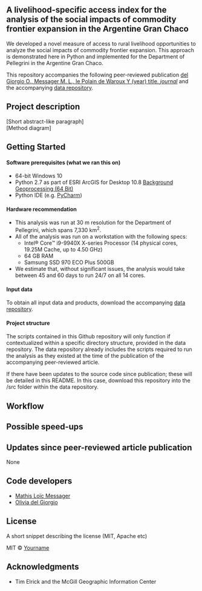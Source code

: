 ## A livelihood-specific access index for the analysis of the social impacts of commodity frontier expansion in the Argentine Gran Chaco
We developed a novel measure of access to rural livelihood opportunities to analyze 
the social impacts of commodity frontier expansion. This approach is demonstrated here
in Python and implemented for the Department of Pellegrini in the Argentine Gran Chaco.

This repository accompanies the following peer-reviewed publication 
[del Giorgio O., Messager M. L., le Polain de Waroux Y (year) title. _journal_](link) and
the accompanying [data repository](url).

## Project description
[Short abstract-like paragraph]    
[Method diagram]

## Getting Started
#### Software prerequisites (what we ran this on)
* 64-bit Windows 10 
* Python 2.7 as part of ESRI ArcGIS for Desktop 10.8 
[Background Geoprocessing (64 Bit)](https://desktop.arcgis.com/en/arcmap/10.3/analyze/executing-tools/64bit-background.htm)
* Python IDE (e.g. [PyCharm](https://www.jetbrains.com/pycharm/promo/?gclid=CjwKCAjwmf_4BRABEiwAGhDfSaGbHthcudKiCTLaWZWj7-MdcAC_4mIWlJ8vWtQTbBAFptMMC_8hvBoC6v4QAvD_BwE))

#### Hardware recommendation
* This analysis was run at 30 m resolution for the Department of Pellegrini, which spans 7,330 km<sup>2</sup>.
* All of the analysis was run on a workstation with the following specs:
    * Intel® Core™ i9-9940X X-series Processor (14 physical cores, 19.25M Cache, up to 4.50 GHz)
    * 64 GB RAM
    * Samsung SSD 970 ECO Plus 500GB
* We estimate that, without significant issues, the analysis would take between 45 and 60 days to run 24/7 on all 14 cores.

#### Input data
To obtain all input data and products, download the accompanying [data repository](url).

#### Project structure
The scripts contained in this Github repository will only function if contextualized within a specific directory
structure, provided in the data repository. The data repository already includes the scripts required to run the 
analysis as they existed at the time of the publication of the accompanying peer-reviewed article.

If there have been updates to the source code since publication; these will be detailed in this README. 
In this case, download this repository into the /src folder within the data repository.

## Workflow

## Possible speed-ups

## Updates since peer-reviewed article publication
None

## Code developers
* [Mathis Loïc Messager](https://github.com/messamat)
* [Olivia del Giorgio](https://github.com/odelgi)

## License
A short snippet describing the license (MIT, Apache etc)

MIT © [Yourname]()

## Acknowledgments
* Tim Elrick and the McGill Geographic Information Center